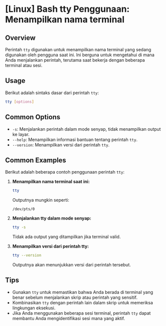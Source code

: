 # [Linux] Bash tty Penggunaan: Menampilkan nama terminal

## Overview
Perintah `tty` digunakan untuk menampilkan nama terminal yang sedang digunakan oleh pengguna saat ini. Ini berguna untuk mengetahui di mana Anda menjalankan perintah, terutama saat bekerja dengan beberapa terminal atau sesi.

## Usage
Berikut adalah sintaks dasar dari perintah `tty`:

```bash
tty [options]
```

## Common Options
- `-s`: Menjalankan perintah dalam mode senyap, tidak menampilkan output ke layar.
- `--help`: Menampilkan informasi bantuan tentang perintah `tty`.
- `--version`: Menampilkan versi dari perintah `tty`.

## Common Examples
Berikut adalah beberapa contoh penggunaan perintah `tty`:

1. **Menampilkan nama terminal saat ini:**
   ```bash
   tty
   ```
   Outputnya mungkin seperti:
   ```
   /dev/pts/0
   ```

2. **Menjalankan tty dalam mode senyap:**
   ```bash
   tty -s
   ```
   Tidak ada output yang ditampilkan jika terminal valid.

3. **Menampilkan versi dari perintah tty:**
   ```bash
   tty --version
   ```
   Outputnya akan menunjukkan versi dari perintah tersebut.

## Tips
- Gunakan `tty` untuk memastikan bahwa Anda berada di terminal yang benar sebelum menjalankan skrip atau perintah yang sensitif.
- Kombinasikan `tty` dengan perintah lain dalam skrip untuk memeriksa lingkungan eksekusi.
- Jika Anda menggunakan beberapa sesi terminal, perintah `tty` dapat membantu Anda mengidentifikasi sesi mana yang aktif.